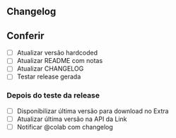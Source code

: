 ## Changelog

## Conferir
- [ ] Atualizar versão hardcoded
- [ ] Atualizar README com notas
- [ ] Atualizar CHANGELOG
- [ ] Testar release gerada

### Depois do teste da release
- [ ] Disponibilizar última versão para download no Extra
- [ ] Atualizar última versão na API da Link
- [ ] Notificar @colab com changelog
